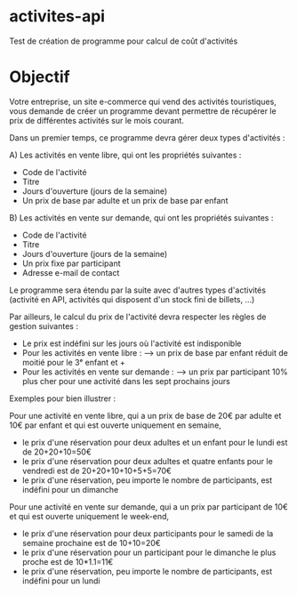 # activites-api
Test de création de programme pour calcul de coût d'activités

# Objectif

Votre entreprise, un site e-commerce qui vend des activités touristiques, vous demande de créer un programme devant permettre de récupérer le prix de différentes activités sur le mois courant.

Dans un premier temps, ce programme devra gérer deux types d'activités :

A) Les activités en vente libre, qui ont les propriétés suivantes :
- Code de l'activité
- Titre
- Jours d'ouverture (jours de la semaine)
- Un prix de base par adulte et un prix de base par enfant

B) Les activités en vente sur demande, qui ont les propriétés suivantes :
- Code de l'activité
- Titre
- Jours d'ouverture (jours de la semaine)
- Un prix fixe par participant
- Adresse e-mail de contact

Le programme sera étendu par la suite avec d'autres types d'activités (activité en API, activités qui disposent d'un stock fini de billets, ...)

Par ailleurs, le calcul du prix de l'activité devra respecter les règles de gestion suivantes :
- Le prix est indéfini sur les jours où l'activité est indisponible
- Pour les activités en vente libre :
  --> un prix de base par enfant réduit de moitié pour le 3ᵉ enfant et +
- Pour les activités en vente sur demande :
  --> un prix par participant 10% plus cher pour une activité dans les sept prochains jours


Exemples pour bien illustrer :

Pour une activité en vente libre, qui a un prix de base de 20€ par adulte et 10€ par enfant et qui est ouverte uniquement en semaine,
- le prix d'une réservation pour deux adultes et un enfant pour le lundi est de 20+20+10=50€
- le prix d'une réservation pour deux adultes et quatre enfants pour le vendredi est de 20+20+10+10+5+5=70€
- le prix d'une réservation, peu importe le nombre de participants, est indéfini pour un dimanche

Pour une activité en vente sur demande, qui a un prix par participant de 10€ et qui est ouverte uniquement le week-end,
- le prix d'une réservation pour deux participants pour le samedi de la semaine prochaine est de 10+10=20€
- le prix d'une réservation pour un participant pour le dimanche le plus proche est de 10*1.1=11€
- le prix d'une réservation, peu importe le nombre de participants, est indéfini pour un lundi
